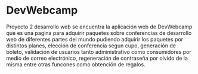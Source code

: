 # DevWebcamp
Proyecto 2 desarrollo web
se encuentra la aplicación web de DevWebcamp que es una pagina para adquirir paquetes sobre conferencias de desarrollo web de diferentes partes del mundo
pudiendo adquirir los paquetes por distintos planes, elección de conferencia segun cupo, generación de boleto, validación de usuarios tanto administrativo
como consumidores por medio de correo electrónico, regeneración de contraseña por olvido de la misma entre otras funcones como obtención de regalos.
